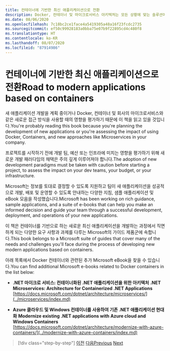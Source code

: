 ```yaml
---
title: 컨테이너에 기반한 최신 애플리케이션으로 전환
description: Docker, 컨테이너 및 마이크로서비스 아키텍처는 모든 상황에 맞는 솔루션이 아닙니다. 여기서 결정하는 데 도움이 되는 일부 참조를 찾을 수 있습니다.
ms.date: 08/06/2020
ms.openlocfilehash: 7c18bc2ce1face4a5419305a48a16f23fcdc2735
ms.sourcegitcommit: ef50c99928183a0bba75e07b9f22895cd4c480f8
ms.translationtype: HT
ms.contentlocale: ko-KR
ms.lasthandoff: 08/07/2020
ms.locfileid: "87914986"
---
```

# <a name="road-to-modern-applications-based-on-containers"></a><span data-ttu-id="393c3-104">컨테이너에 기반한 최신 애플리케이션으로 전환</span><span class="sxs-lookup"><span data-stu-id="393c3-104">Road to modern applications based on containers</span></span>

<span data-ttu-id="393c3-105">새 애플리케이션 개발을 계획 중이거나 Docker, 컨테이너 및 회사의 마이크로서비스와 같은 새로운 접근 방식을 사용할 때의 영향을 평가하기 때문에 이 책을 읽고 있을 것입니다.</span><span class="sxs-lookup"><span data-stu-id="393c3-105">You're probably reading this book because you're planning the development of new applications or you're assessing the impact of using Docker, Containers, and new approaches like Microservices in your company.</span></span>

<span data-ttu-id="393c3-106">프로젝트를 시작하기 전에 개발 팀, 예산 또는 인프라에 미치는 영향을 평가하기 위해 새로운 개발 패러다임의 채택은 주의 깊게 이루어져야 합니다.</span><span class="sxs-lookup"><span data-stu-id="393c3-106">The adoption of new development paradigms must be taken with caution before starting a project, to assess the impact on your dev teams, your budget, or your infrastructure.</span></span>

<span data-ttu-id="393c3-107">Microsoft는 정보를 토대로 결정할 수 있도록 지원하고 팀이 새 애플리케이션을 성공적으로 개발, 배포 및 운영할 수 있도록 안내하는 다양한 지침, 샘플 애플리케이션 및 eBook 모음을 작성했습니다.</span><span class="sxs-lookup"><span data-stu-id="393c3-107">Microsoft has been working on rich guidance, sample applications, and a suite of e-books that can help you make an informed decision and guide your team through a successful development, deployment, and operations of your new applications.</span></span>

<span data-ttu-id="393c3-108">이 책은 컨테이너를 기반으로 하는 새로운 최신 애플리케이션을 개발하는 과정에서 직면하게 되는 다양한 요구 사항과 과제를 다루는 Microsoft의 가이드 제품군에 속합니다.</span><span class="sxs-lookup"><span data-stu-id="393c3-108">This book belongs to a Microsoft suite of guides that cover many of the needs and challenges you'll face during the process of developing new modern applications based on containers.</span></span>

<span data-ttu-id="393c3-109">아래 목록에서 Docker 컨테이너와 관련된 추가 Microsoft eBook을 찾을 수 있습니다.</span><span class="sxs-lookup"><span data-stu-id="393c3-109">You can find additional Microsoft e-books related to Docker containers in the list below:</span></span>

- <span data-ttu-id="393c3-110">**.NET 마이크로 서비스: 컨테이너화된 .NET 애플리케이션을 위한 아키텍처** </span><span class="sxs-lookup"><span data-stu-id="393c3-110">**.NET Microservices: Architecture for Containerized .NET Applications** </span></span>\
  [https://docs.microsoft.com/dotnet/architecture/microservices/](../microservices/index.md)

- <span data-ttu-id="393c3-111">**Azure 클라우드 및 Windows 컨테이너를 사용하여 기존 .NET 애플리케이션 현대화** </span><span class="sxs-lookup"><span data-stu-id="393c3-111">**Modernize existing .NET applications with Azure cloud and Windows Containers** </span></span>\
  [https://docs.microsoft.com/dotnet/architecture/modernize-with-azure-containers/](../modernize-with-azure-containers/index.md)

>[!div class="step-by-step"]
><span data-ttu-id="393c3-112">[이전](docker-containers-images-and-registries.md)
>[다음](docker-application-lifecycle/index.md)</span><span class="sxs-lookup"><span data-stu-id="393c3-112">[Previous](docker-containers-images-and-registries.md)
[Next](docker-application-lifecycle/index.md)</span></span>
